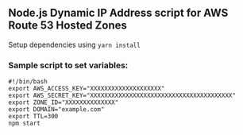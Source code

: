 ## Node.js Dynamic IP Address script for AWS Route 53 Hosted Zones

Setup dependencies using `yarn install`

### Sample script to set variables:

```
#!/bin/bash
export AWS_ACCESS_KEY="XXXXXXXXXXXXXXXXXXXX"
export AWS_SECRET_KEY="XXXXXXXXXXXXXXXXXXXXXXXXXXXXXXXXXXXXXXXX"
export ZONE_ID="XXXXXXXXXXXXXX"
export DOMAIN="example.com"
export TTL=300
npm start
```
